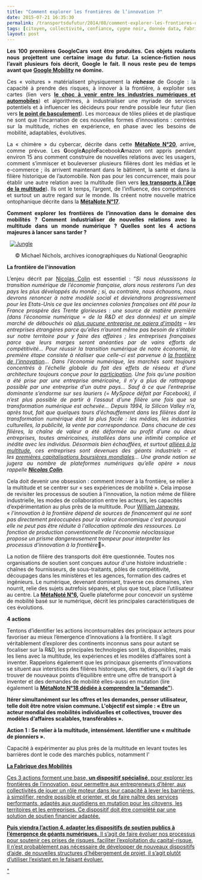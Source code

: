 ```yaml
---
title: "Comment explorer les frontières de l’innovation ?"
date: 2015-07-21 16:35:30
permalink: /transportsdufutur/2014/08/comment-explorer-les-frontieres-de-linnovation.htmlcitoyen|collectivité|confiance|cygne
tags: [citoyen, collectivité, confiance, cygne noir, donnée data, Fabrique des mobilités, google, holoptisme, innovation, intelligence collective, internet, multimodes, multitude, partage de données, Service de mobilité]
layout: post
---
```


<p style="text-align: justify"><strong>Les 100 premières GoogleCars vont être produites. Ces objets roulants nous projettent une certaine image du futur. La science-fiction nous l’avait plusieurs fois décrit, Google le fait. Il nous reste peu de temps avant que <a href="https://gabrielplassat.github.io/transportsdufutur/2011/07/google-mobility-service-et-si-nous-le-faisions-sans-attendre-.html" target="_blank">Google Mobility</a> ne domine.</strong></p> <p style="text-align: justify">Ces « voitures » matérialisent physiquement la <strong><em>richesse</em> </strong>de Google : la capacité à prendre des risques, à innover à la frontière, à exploiter ses cartes (lien vers <a href="https://gabrielplassat.github.io/transportsdufutur/2012/09/lindustrie-automobile-a-choisi-de-concevoir-developper-et-commercialiser-des-produits-qui-sadaptent-a-tous-les-territoires.html" target="_blank"><strong>le choc à venir entre les industries numériques et automobiles</strong></a>) et algorithmes, à industrialiser une myriade de services potentiels et à influencer les décideurs pour rendre possible leur futur (lien vers <a href="https://gabrielplassat.github.io/transportsdufutur/2012/09/la-google-car-va-rouler-en-californie-tout-va-plus-vite-que-prevu-le-point-de-basculement-se-rapproc.html" target="_blank"><strong>le point de basculement</strong></a>). Les morceaux de tôles pliées et de plastique ne sont que l’incarnation de ces nouvelles formes d’innovations : centrées sur la multitude, riches en expérience, en phase avec les besoins de mobilité, adaptables, évolutives.</p> <p style="text-align: justify">La « chimère » du cybercar, décrite dans cette <a href="https://gabrielplassat.github.io/transportsdufutur/2014/04/metanote-20-la-voiture-sans-conducteur-la-chimere.html" target="_blank"><strong>MétaNote N°20</strong></a>, arrive, comme prévue. Les <strong>G</strong>oogle<strong>A</strong>pple<strong>F</strong>acebook<strong>A</strong>mazon ont appris pendant environ 15 ans comment construire de nouvelles relations avec les usagers, comment s’immiscer et bouleverser plusieurs filières dont les médias et le e-commerce ; ils arrivent maintenant dans le bâtiment, la santé et dans la filière historique de l’automobile. Non pas pour les concurrencer, mais pour établir une autre relation avec la multitude (lien vers <a href="https://gabrielplassat.github.io/transportsdufutur/2013/02/les-transports-a-lage-de-la-multitude.html" target="_blank"><strong>les transports à l'âge de la multitude</strong></a>). Ils ont le temps, l’argent, de l’influence, des compétences et surtout un autre regard sur le monde. Ils créent notre nouvelle matrice ontophanique décrite dans la <a href="https://gabrielplassat.github.io/transportsdufutur/2013/08/metanote-17-la-mutation-numerique-nengendre-pas-seulement-de-nouveaux-moyens-de-transports-elle-modi.html" target="_blank"><strong>MétaNote N°17</strong></a>. </p> <p style="text-align: justify"><strong>Comment explorer les frontières de l’innovation dans le domaine des mobilités ? Comment industrialiser de nouvelles relations avec la multitude dans un monde numérique ? Quelles sont les 4 actions majeures à lancer sans tarder ?</strong></p> <p style="text-align: justify">  <a class="asset-img-link" href="https://gabrielplassat.github.io/transportsdufutur/wp-content/uploads/sites/6/old/6a0120a66d2ad4970b01a511f1d148970c-pi.jpg"><img alt="Jungle" border="0" class="asset  asset-image at-xid-6a0120a66d2ad4970b01a511f1d148970c image-full img-responsive" src="/wp-content/uploads/sites/6/old/6a0120a66d2ad4970b01a511f1d148970c-800wi.jpg" title="Jungle" /></a></p> <p style="text-align: center">© Michael Nichols, archives iconographiques du National Geographic</p>   <!--more-->  <p style="text-align: justify"><strong>La frontière de l'innovation</strong></p> <p style="text-align: justify">L’enjeu décrit par <a href="http://colin-verdier.com/l-industrie-du-taxi-a-la-frontiere-de-l-innovation/" target="_blank">Nicolas Colin</a> est essentiel : “<em>Si nous réussissons la transition numérique de l’économie française, alors nous resterons l’un des pays les plus développés du monde ; si, au contraire, nous échouons, nous devrons renoncer à notre modèle social et deviendrons progressivement pour les Etats-Unis ce que les anciennes colonies françaises ont été pour la France prospère des Trente glorieuses : une source de matière première (dans l’économie numérique = de la R&D et des données) et un simple marché de débouchés où </em><a href="http://www.economie.gouv.fr/rapport-sur-la-fiscalite-du-secteur-numerique" target="_blank"><em>plus aucune entreprise ne paiera d’impôts</em></a><em> – les entreprises étrangères parce qu’elles n’auront même pas besoin de s’établir sur notre territoire pour y faire des affaires ; les entreprises françaises parce que leurs marges seront anéanties par de vains efforts de compétitivité… Pour réussir la transition numérique de notre économie, la première étape consiste à réaliser que celle-ci est parvenue à </em><a href="http://lavap.blogspot.fr/2014/02/a-la-frontiere-de-linnovation.html" target="_blank"><em>la frontière de l’innovation</em></a><em>… Dans l’économie numérique, les marchés sont toujours concentrés à l’échelle globale du fait des effets de réseau et d’une architecture toujours conçue pour la</em><em> </em><a href="http://oreilly.com/pub/a/oreilly/tim/articles/architecture_of_participation.html" target="_blank"><em>participation</em></a><em>. Une fois qu’une position a été prise par une entreprise américaine, il n’y a plus de rattrapage possible par une entreprise d’un autre pays… Sauf à ce que l’entreprise dominante s’endorme sur ses lauriers (= MySpace défait par Facebook), il n’est plus possible de partir à l’assaut d’une filière une fois que sa transformation numérique est achevée… Depuis 1994, la Silicon Valley n’a, après tout, fait que quelques tours d’échauffement dans les filières dont la transformation numérique était la plus facile : les médias, les industries culturelles, la publicité, la vente par correspondance. Dans chacune de ces filières, la chaîne de valeur a été déformée au profit d’une ou deux entreprises, toutes américaines, installées dans une intimité complice et inédite avec les individus. Désormais bien échauffées, et surtout </em><a href="http://www.henriverdier.com/2014/01/manipuler-les-foules-sentimentales-ou.html" target="_blank"><em>alliées à la multitude</em></a><em>, ces entreprises sont devenues des géants industriels – et les </em><a href="http://www.techrepublic.com/article/apple-v-google-the-goliath-deathmatch-by-the-numbers-in-2014/" target="_blank"><em>premières capitalisations boursières mondiales</em></a><em>... Une grande nation se jugera au nombre de plateformes numériques qu’elle opère » nous rappelle </em><a href="http://colin-verdier.com/l-industrie-du-taxi-a-la-frontiere-de-l-innovation/" target="_blank"><strong><em>Nicolas Colin</em></strong></a><em>.</em></p> <p style=""text-align: justify"">Cela doit devenir une obsession : comment innover à la frontière, se relier à la multitude et se centrer sur « ses expériences de mobilité ». Cela impose de revisiter les processus de soutien à l’innovation, la notion même de filière industrielle, les modes de collaboration entre les acteurs, les capacités d’expérimentation au plus près de la multitude. Pour <a href=""http://www.project-syndicate.org/commentary/china-and-the-frontiers-of-innovation-by-william-janeway/french#xRx0iyiT3UFRfBte.99"" target=""_blank"">William Janeway</a>, « <em>l'innovation à la frontière dépend de sources de financement qui ne sont pas directement préoccupées pour la valeur économique  c'est pourquoi elle ne peut pas être réduite à l'allocation optimale des ressources. La fonction de production conventionnelle de l'économie néoclassique propose un prisme dangereusement trompeur pour interpréter les processus d'innovation à la frontière</em>&#016».</p> <p style=""text-align: justify"">La notion de filière des transports doit être questionnée. Toutes nos organisations de soutien sont conçues autour d'une histoire industrielle : chaînes de fournisseurs, de sous-traitants, pôles de compétitivité, découpages dans les ministères et les agences, formation des cadres et ingénieurs. Le numérique, devenant dominant, traverse ces domaines, s’en nourrit, relie des sujets autrefois séparés, et plus que tout, place l’utilisateur au centre. La <a href="https://gabrielplassat.github.io/transportsdufutur/2010/06/metanote-tdf-6-quelle-plate-forme-pour-concevoir-et-realiser-le-premier-systeme-de-mobilite-20.html"" target=""_blank""><strong>MétaNoté N°6</strong></a><strong>, </strong>Quelle plateforme pour concevoir un système de mobilité basé sur le numérique, décrit les principales caractéristiques de ces évolutions.</p> <p style=""text-align: justify""><strong>4 actions</strong></p> <p style=""text-align: justify"">Tentons d’identifier les actions incontournables des principaux acteurs pour favoriser au mieux l’émergence d’innovations à la frontière. Il s’agit véritablement d’explorer des continents inconnus sans pour autant se focaliser sur la R&D, les principales technologies sont là, disponibles, mais les liens avec la multitude, les expériences et les modèles d’affaires sont à inventer. Rappelons également que les principaux gisements d’innovations se situent aux interstices des filières historiques, des métiers, qu’il s’agit de trouver de nouveaux points d’équilibre entre une offre de transport à inventer et des demandes de mobilité elles-aussi en mutation (lire également la <a href="https://gabrielplassat.github.io/transportsdufutur/2013/10/metanote-18-pour-une-ontologie-de-la-demandes-de-transport.html"" target=""_blank""><strong>MétaNote N°18 dédiée à comprendre la "demande"</strong></a>).</p> <p style=""text-align: justify""><strong>Itérer simultanément sur les offres et les demandes, penser utilisateur, telle doit être notre vision commune. L'objectif est simple : « Etre un acteur mondial des mobilités individuelles et collectives, trouver des modèles d’affaires scalables, transférables ».</strong></p> <p style=""text-align: justify""><strong>Action 1 : Se relier à la multitude, intensément. Identifier une « multitude de pionniers ».</strong></p> <p style=""text-align: justify"">Capacité à expérimenter au plus près de la multitude en levant toutes les barrières dont le code des marchés publics, notamment l'<a href=""http://www.legifrance.gouv.fr/affichCodeArticle.doypes d’acteurs : Collectivité pionnière, entreprises pionnières, entrepreneurs.</li> </ul> <p style=""text-align: justify""><strong>La Fabrique des Mobilités</strong></p> <p style=""text-align: justify"">Ces 3 actions forment une base, <strong>un dispositif spécialisé</strong>, pour explorer les frontières de l’innovation, pour permettre aux entrepreneurs d’itérer, aux collectivités de jouer un rôle moteur dans leur capacité à lever les barrières, à simplifier, rendre possible et orienter, et de faire naître des services performants, adaptés aux quotidiens en mutation pour les citoyens, les territoires et les entreprises. Ce dispositif doit être complété par une solution de soutien financier adaptée.</p> <p style=""text-align: justify""><strong>Puis viendra l’action 4, adapter les dispositifs de soutien publics à l’émergence de géants numériques.</strong> Il s’agit de faire évoluer nos processus pour soutenir ces prises de risques, faciliter l’exploitation du capital-risque. Il n’est probablement pas nécessaire de développer de nouveaux dispositifs d’aide, de nouvelles structures d’hébergement de projet, il s’agit plutôt d’utiliser l’existant en le faisant évoluer.</p>"
